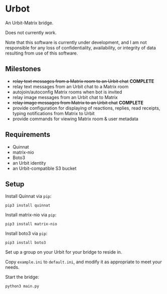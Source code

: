 # Urbot

An Urbit-Matrix bridge.

Does not currently work.

Note that this software is currently under development, and I am not responsible for any loss of confidentiality, availability, or integrity of data resulting from use of this software.

## Milestones

* ~~relay text messages from a Matrix room to an Urbit chat~~ **COMPLETE**
* relay text messages from an Urbit chat to a Matrix room
* autojoin/autoconfig Matrix rooms when bot is invited
* relay image messages from an Urbit chat to Matrix
* ~~relay image messages from Matrix to an Urbit chat~~ **COMPLETE**
* provide configuration for displaying of reactions, replies, read receipts, typing notifications from Matrix to Urbit
* provide commands for viewing Matrix room & user metadata

## Requirements

* Quinnat
* matrix-nio
* Boto3
* an Urbit identity
* an Urbit-compatible S3 bucket

## Setup

Install Quinnat via `pip`:

`pip3 install quinnat`

Install matrix-nio via `pip`:

`pip3 install matrix-nio`

Install boto3 via `pip`:

`pip3 install boto3`

Set up a group on your Urbit for your bridge to reside in.

Copy `example.ini` to `default.ini`, and modify it as appropriate to meet your needs.

Start the bridge:

`python3 main.py`
